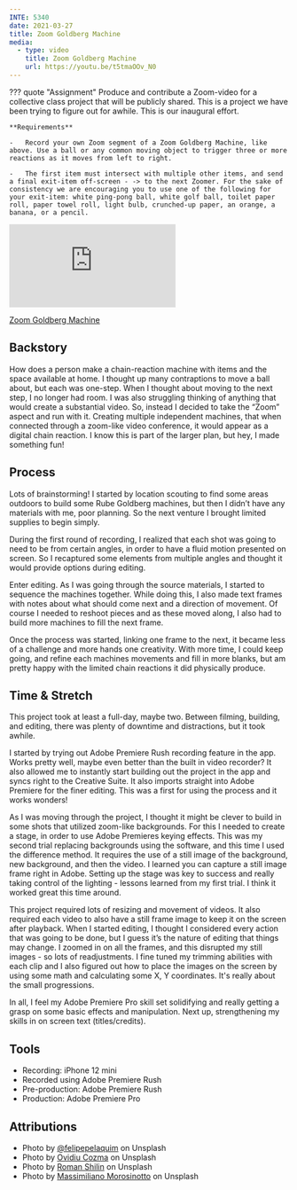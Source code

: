```yaml
---
INTE: 5340
date: 2021-03-27
title: Zoom Goldberg Machine
media:
  - type: video
    title: Zoom Goldberg Machine
    url: https://youtu.be/t5tmaOOv_N0
---
```


??? quote "Assignment"
    Produce and contribute a Zoom-video for a collective class project that will be publicly shared. This is a project we have been trying to figure out for awhile. This is our inaugural effort.

    **Requirements**

    -   Record your own Zoom segment of a Zoom Goldberg Machine, like above. Use a ball or any common moving object to trigger three or more reactions as it moves from left to right.

    -   The first item must intersect with multiple other items, and send a final exit-item off-screen - -> to the next Zoomer. For the sake of consistency we are encouraging you to use one of the following for your exit-item: white ping-pong ball, white golf ball, toilet paper roll, paper towel roll, light bulb, crunched-up paper, an orange, a banana, or a pencil.

<div class="aspect-ratio aspect-ratio--16-9">
  <iframe class="aspect-ratio--content" src="https://www.youtube-nocookie.com/embed/t5tmaOOv_N0" title="YouTube video " frameborder="0" allow="accelerometer; autoplay; clipboard-write; encrypted-media; gyroscope; picture-in-picture" allowfullscreen></iframe>
</div>

[Zoom Goldberg Machine](https://youtu.be/t5tmaOOv_N0)

## Backstory

How does a person make a chain-reaction machine with items and the space available at home. I thought up many contraptions to move a ball about, but each was one-step. When I thought about moving to the next step, I no longer had room. I was also struggling thinking of anything that would create a substantial video. So, instead I decided to take the “Zoom” aspect and run with it. Creating multiple independent machines, that when connected through a zoom-like video conference, it would appear as a digital chain reaction. I know this is part of the larger plan, but hey, I made something fun!

## Process

Lots of brainstorming! I started by location scouting to find some areas outdoors to build some Rube Goldberg machines, but then I didn’t have any materials with me, poor planning. So the next venture I brought limited supplies to begin simply.

During the first round of recording, I realized that each shot was going to need to be from certain angles, in order to have a fluid motion presented on screen. So I recaptured some elements from multiple angles and thought it would provide options during editing.

Enter editing. As I was going through the source materials, I started to sequence the machines together. While doing this, I also made text frames with notes about what should come next and a direction of movement. Of course I needed to reshoot pieces and as these moved along, I also had to build more machines to fill the next frame.

Once the process was started, linking one frame to the next, it became less of a challenge and more hands one creativity. With more time, I could keep going, and refine each machines movements and fill in more blanks, but am pretty happy with the limited chain reactions it did physically produce.

## Time & Stretch

This project took at least a full-day, maybe two. Between filming, building, and editing, there was plenty of downtime and distractions, but it took awhile.

I started by trying out Adobe Premiere Rush recording feature in the app. Works pretty well, maybe even better than the built in video recorder? It also allowed me to instantly start building out the project in the app and syncs right to the Creative Suite. It also imports straight into Adobe Premiere for the finer editing. This was a first for using the process and it works wonders!

As I was moving through the project, I thought it might be clever to build in some shots that utilized zoom-like backgrounds. For this I needed to create a stage, in order to use Adobe Premieres keying effects. This was my second trial replacing backgrounds using the software, and this time I used the difference method. It requires the use of a still image of the background, new background, and then the video. I learned you can capture a still image frame right in Adobe. Setting up the stage was key to success and really taking control of the lighting - lessons learned from my first trial. I think it worked great this time around.

This project required lots of resizing and movement of videos. It also required each video to also have a still frame image to keep it on the screen after playback. When I started editing, I thought I considered every action that was going to be done, but I guess it’s the nature of editing that things may change. I zoomed in on all the frames, and this disrupted my still images - so lots of readjustments. I fine tuned my trimming abilities with each clip and I also figured out how to place the images on the screen by using some math and calculating some X, Y coordinates. It's really about the small progressions.

In all, I feel my Adobe Premiere Pro skill set solidifying and really getting a grasp on some basic effects and manipulation. Next up, strengthening my skills in on screen text (titles/credits).

## Tools

-   Recording: iPhone 12 mini
-   Recorded using Adobe Premiere Rush
-   Pre-production: Adobe Premiere Rush
-   Production: Adobe Premiere Pro

## Attributions

-   Photo by [@felipepelaquim](https://unsplash.com/photos/sb0Nt_Sk0bo) on Unsplash
-   Photo by [Ovidiu Cozma](https://unsplash.com/photos/sr90ZsVcJjo) on Unsplash
-   Photo by [Roman Shilin](https://unsplash.com/photos/inVcSrX3qI8) on Unsplash
-   Photo by [Massimiliano Morosinotto](https://unsplash.com/photos/oJ4EMb9z7pU) on Unsplash
